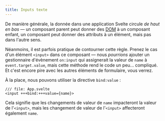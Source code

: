 ```yaml
---
title: Inputs texte
---
```


De manière générale, la donnée dans une application Svelte circule _de haut en bas_ — un composant parent peut donner des <span class="vo">[DOM](PUBLIC_SVELTE_SITE_URL/docs/sveltejs#props)</span> à un composant enfant, un composant peut donner des attributs à un élément, mais pas dans l'autre sens.

Néanmoins, il est parfois pratique de contourner cette règle. Prenez le cas d'un élément `<input>` dans ce composant — nous _pourrions_ ajouter un gestionnaire d'évènement `on:input` qui assignerait la valeur de `name` à `event.target.value`, mais cette méthode rend le code un peu... compliqué. Et c'est encore pire avec les autres éléments de formulaire, vous verrez.

À la place, nous pouvons utiliser la directive `bind:value` :

```svelte
/// file: App.svelte
<input +++bind:+++value={name}>
```

Cela signifie que les changements de valeur de `name` impacteront la valeur de l'`<input>`, mais les changement de valeur de l'`<input>` affecteront également `name`.
